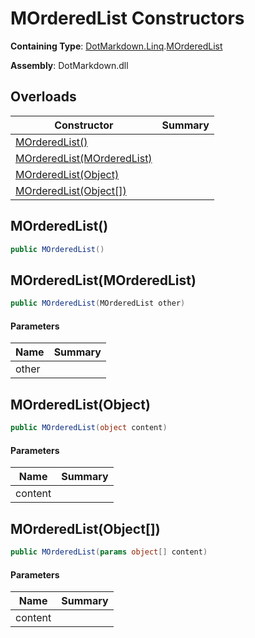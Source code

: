 # MOrderedList Constructors

**Containing Type**: [DotMarkdown.Linq](../../README.md)\.[MOrderedList](../README.md)

**Assembly**: DotMarkdown\.dll

## Overloads

| Constructor | Summary |
| ----------- | ------- |
| [MOrderedList()](#DotMarkdown_Linq_MOrderedList__ctor) | |
| [MOrderedList(MOrderedList)](#DotMarkdown_Linq_MOrderedList__ctor_DotMarkdown_Linq_MOrderedList_) | |
| [MOrderedList(Object)](#DotMarkdown_Linq_MOrderedList__ctor_System_Object_) | |
| [MOrderedList(Object\[\])](#DotMarkdown_Linq_MOrderedList__ctor_System_Object___) | |

## MOrderedList\(\)<a name="DotMarkdown_Linq_MOrderedList__ctor"></a>

```csharp
public MOrderedList()
```

## MOrderedList\(MOrderedList\)<a name="DotMarkdown_Linq_MOrderedList__ctor_DotMarkdown_Linq_MOrderedList_"></a>

```csharp
public MOrderedList(MOrderedList other)
```

#### Parameters

| Name | Summary |
| ---- | ------- |
| other | |

## MOrderedList\(Object\)<a name="DotMarkdown_Linq_MOrderedList__ctor_System_Object_"></a>

```csharp
public MOrderedList(object content)
```

#### Parameters

| Name | Summary |
| ---- | ------- |
| content | |

## MOrderedList\(Object\[\]\)<a name="DotMarkdown_Linq_MOrderedList__ctor_System_Object___"></a>

```csharp
public MOrderedList(params object[] content)
```

#### Parameters

| Name | Summary |
| ---- | ------- |
| content | |

